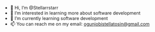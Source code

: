 - 👋 Hi, I’m @Stellarrstarr
- 👀 I’m interested in learning more about software development
- 🌱 I’m currently learning software development
- 📫 You can reach me on my email: ogunjobistellatosin@gmail.com

<!---
Stellarrstarr/Stellarrstarr is a ✨ special ✨ repository because its `README.md` (this file) appears on your GitHub profile.
You can click the Preview link to take a look at your changes.
--->

